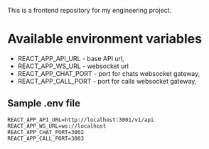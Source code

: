 This is a frontend repository for my engineering project.

# Available environment variables

- REACT_APP_API_URL - base API url,
- REACT_APP_WS_URL - websocket url
- REACT_APP_CHAT_PORT - port for chats websocket gateway,
- REACT_APP_CALL_PORT - port for calls websocket gateway,

## Sample .env file

```
REACT_APP_API_URL=http://localhost:3001/v1/api
REACT_APP_WS_URL=ws://localhost
REACT_APP_CHAT_PORT=3002
REACT_APP_CALL_PORT=3003
```
